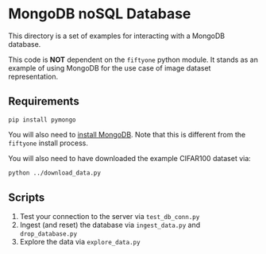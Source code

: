 # MongoDB noSQL Database

This directory is a set of examples for interacting with a MongoDB database.

This code is **NOT** dependent on the `fiftyone` python module. It stands as an
example of using MongoDB for the use case of image dataset representation.

## Requirements

```
pip install pymongo
```

You will also need to
[install MongoDB](https://www.mongodb.com/download-center/community). Note that
this is different from the `fiftyone` install process.

You will also need to have downloaded the example CIFAR100 dataset via:

```bash
python ../download_data.py
```

## Scripts

1. Test your connection to the server via `test_db_conn.py`
2. Ingest (and reset) the database via `ingest_data.py` and `drop_database.py`
3. Explore the data via `explore_data.py`
